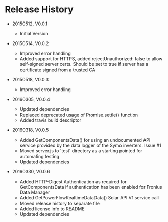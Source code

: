 # Release History

* 20150512, V0.0.1
    * Initial Version

* 20150514, V0.0.2
    * Improved error handling
    * Added support for HTTPS, added rejectUnauthorized: false to allow self-signed server certs. Should be set to true
      if server has a certificate signed from a trusted CA

* 20150518, V0.0.3
    * Improved error handling
    
* 20160305, V0.0.4
    * Updated dependencies
    * Replaced deprecated usage of Promise.settle() function
    * Added travis build descriptor
    
* 20160318, V0.0.5
    * Added GetComponentsData() for using an undocumented API service provided by the data logger 
      of the Symo inverters. Issue #1
    * Moved server.js to 'test' directory as a starting pointed for automating testing
    * Updated dependencies
    
* 20160330, V0.0.6
    * Added HTTP-Digest Authentication as required for GetComponentsData if authentication has been enabled 
      for Fronius Data Manager
    * Added GetPowerFlowRealtimeDataData() Solar API V1 service call
    * Moved release history to separate file
    * Added license info to README
    * Updated dependencies
